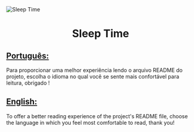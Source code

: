 <img align="center" src="https://ik.imagekit.io/ocq8ayf2ug/sleep-time-cover_PK0CdZn8Kj.png" alt="Sleep Time" />

<h1 id="title" align="center">Sleep Time</h1>

<h2><a href="README.pt.md">Português:</a></h2>
<div>
  Para proporcionar uma melhor experiência lendo o arquivo README do projeto, escolha o idioma no qual você se sente mais confortável para leitura, obrigado !
<div>

<h2><a href="README.en.md">English:</a></h2>
<div>
  To offer a better reading experience of the project's README file, choose the language in which you feel most comfortable to read, thank you!
<div>

